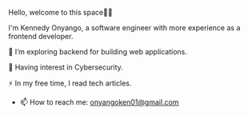 Hello, welcome to this space👋🏿

I'm Kennedy Onyango, a software engineer with more experience as a frontend developer.

🔭 I’m exploring backend for building web applications.

🌱 Having interest in Cybersecurity.

⚡ In my free time, I read tech articles.
- 📫 How to reach me:
                  onyangoken01@gmail.com

<!---
Kennedy826/Kennedy826 is a ✨ special ✨ repository because its `README.md` (this file) appears on your GitHub profile.
You can click the Preview link to take a look at your changes.
--->
